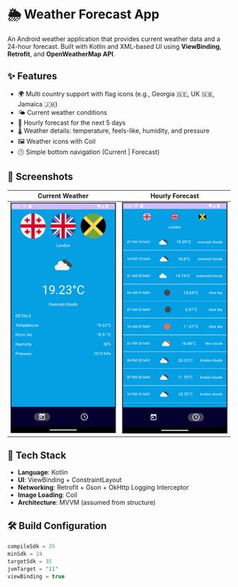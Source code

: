 # 🌦️ Weather Forecast App

An Android weather application that provides current weather data and a 24-hour forecast. Built with Kotlin and XML-based UI using **ViewBinding**, **Retrofit**, and **OpenWeatherMap API**.

## ✨ Features

- 🌍 Multi country support with flag icons (e.g., Georgia 🇬🇪, UK 🇬🇧, Jamaica 🇯🇲)
- 🌤️ Current weather conditions
- 📆 Hourly forecast for the next 5 days
- 🌡️ Weather details: temperature, feels-like, humidity, and pressure
- 🖼️ Weather icons with Coil
- 🕒 Simple bottom navigation (Current | Forecast)

## 📸 Screenshots

| Current Weather | Hourly Forecast |
|-----------------|-----------------|
| ![Current](Screenshot%20from%202025-05-19%2018-53-58.png)| ![Forecast](Screenshot%20from%202025-05-19%2018-54-53.png) |

## 🔧 Tech Stack

- **Language**: Kotlin
- **UI**: ViewBinding + ConstraintLayout
- **Networking**: Retrofit + Gson + OkHttp Logging Interceptor
- **Image Loading**: Coil
- **Architecture**: MVVM (assumed from structure)

## 🛠️ Build Configuration

```groovy
compileSdk = 35
minSdk = 24
targetSdk = 35
jvmTarget = "11"
viewBinding = true
